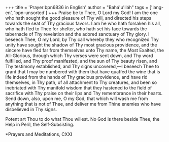 +++
title = 'Prayer bpn6836 in English'
author = "Bahá'u'lláh"
tags = ['lang-en', 'bpn-unsorted']
+++
Praise be to Thee, O Lord my God!  I am the one who hath sought the good pleasure of Thy will, and directed his steps towards the seat of Thy gracious favors.  I am he who hath forsaken his all, who hath fled to Thee for shelter, who hath set his face towards the tabernacle of Thy revelation and the adored sanctuary of Thy glory.  I beseech Thee, O my Lord, by Thy call whereby they who recognized Thy unity have sought the shadow of Thy most gracious providence, and the sincere have fled far from themselves unto Thy name, the Most Exalted, the All-Glorious, through which Thy verses were sent down, and Thy word fulfilled, and Thy proof manifested, and the sun of Thy beauty risen, and Thy testimony established, and Thy signs uncovered,—I beseech Thee to grant that I may be numbered with them that have quaffed the wine that is life indeed from the hands of Thy gracious providence, and have rid themselves, in Thy path, of all attachment to Thy creatures, and been so inebriated with Thy manifold wisdom that they hastened to the field of sacrifice with Thy praise on their lips and Thy remembrance in their hearts.  Send down, also, upon me, O my God, that which will wash me from anything that is not of Thee, and deliver me from Thine enemies who have disbelieved in Thy signs.

Potent art Thou to do what Thou willest.  No God is there beside Thee, the Help in Peril, the Self-Subsisting.

*Prayers and Meditations, CXXI
